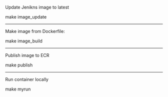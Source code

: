 Update Jenikns image to latest

  make image_update

--------
Make image from Dockerfile:

  make image_build

--------
Publish image to ECR

  make publish

--------
Run container locally

  make myrun

